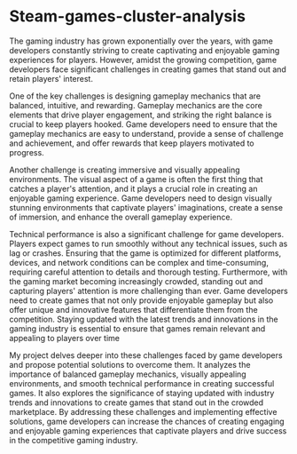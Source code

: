 # Steam-games-cluster-analysis

The gaming industry has grown exponentially over the years, with game developers constantly striving to create captivating and enjoyable gaming experiences for players. However, amidst the growing competition, game developers face significant challenges in creating games that stand out and retain players' interest.

One of the key challenges is designing gameplay mechanics that are balanced, intuitive, and rewarding. Gameplay mechanics are the core elements that drive player engagement, and striking the right balance is crucial to keep players hooked. Game developers need to ensure that the gameplay mechanics are easy to understand, provide a sense of challenge and achievement, and offer rewards that keep players motivated to progress.

Another challenge is creating immersive and visually appealing environments. The visual aspect of a game is often the first thing that catches a player's attention, and it plays a crucial role in creating an enjoyable gaming experience. Game developers need to design visually stunning environments that captivate players' imaginations, create a sense of immersion, and enhance the overall gameplay experience.

Technical performance is also a significant challenge for game developers. Players expect games to run smoothly without any technical issues, such as lag or crashes. Ensuring that the game is optimized for different platforms, devices, and network conditions can be complex and time-consuming, requiring careful attention to details and thorough testing. Furthermore, with the gaming market becoming increasingly crowded, standing out and capturing players' attention is more challenging than ever. Game developers need to create games that not only provide enjoyable gameplay but also offer unique and innovative features that differentiate them from the competition. Staying updated with the latest trends and innovations in the gaming industry is essential to ensure that games remain relevant and appealing to players over time

My project delves deeper into these challenges faced by game developers and propose potential solutions to overcome them. It analyzes the importance of balanced gameplay mechanics, visually appealing environments, and smooth technical performance in creating successful games. It also explores the significance of staying updated with industry trends and innovations to create games that stand out in the crowded marketplace. By addressing these challenges and implementing effective solutions, game developers can increase the chances of creating engaging and enjoyable gaming experiences that captivate players and drive success in the competitive gaming industry.
